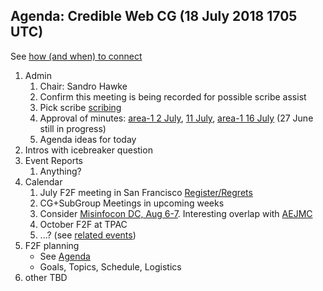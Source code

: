 ## Agenda: Credible Web CG (18 July 2018 1705 UTC)

See [how (and when) to connect](../how-to-connect.md)

1. Admin
    1. Chair: Sandro Hawke
    1. Confirm this meeting is being recorded for possible scribe assist
    1. Pick scribe [scribing](../scribing.html)
    1. Approval of minutes: [area-1 2 July](../minutes/20180702.md), [11 July](../minutes/20180711.md), [area-1 16 July](../minutes/20180716.md) (27 June still in progress)
    1. Agenda ideas for today
1. Intros with icebreaker question
1. Event Reports
    1. Anything?
1. Calendar
    1. July F2F meeting in San Francisco [Register/Regrets](https://www.w3.org/2002/09/wbs/103073/credweb-f2f2/)
    1. CG+SubGroup Meetings in upcoming weeks
    1. Consider [Misinfocon DC, Aug 6-7](https://www.eventbrite.com/e/misinfocon-dc-a-policy-summit-on-misinformation-registration-46774656256).  Interesting overlap with [AEJMC](http://aejmc.org/events/dc18/)
    1. October F2F at TPAC
    1. ...?   (see [related events](https://calendar.google.com/calendar/embed?src=certifiedcontentcoalition.org_9cd49bitubv0sicvpt6gvf9km0%40group.calendar.google.com))
1. F2F planning
    * See [Agenda](20180726.md)
    * Goals, Topics, Schedule, Logistics
1. other TBD